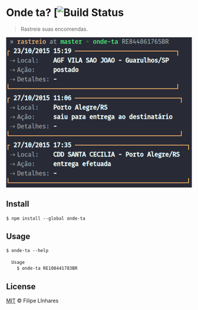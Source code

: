 # Onde ta? [![Build Status](https://travis-ci.org/filipelinhares/onde-ta.svg?branch=master)
> Rastreie suas encomendas.

<p align="center">
	<img src="images/screen.png" alt="Screenshot">
</p>

## Install
```
$ npm install --global onde-ta
```

## Usage
```
$ onde-ta --help

  Usage
    $ onde-ta RE108441783BR
```

## License
[MIT](LICENSE.md) © Filipe LInhares
